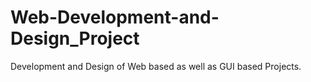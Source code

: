 # Web-Development-and-Design_Project
Development and Design of Web based as well as GUI based Projects.
